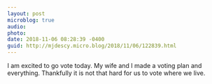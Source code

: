 ```yaml
---
layout: post
microblog: true
audio: 
photo: 
date: 2018-11-06 08:28:39 -0400
guid: http://mjdescy.micro.blog/2018/11/06/122839.html
---
```

I am excited to go vote today. My wife and I made a voting plan and everything. Thankfully it is not that hard for us to vote where we live. 
